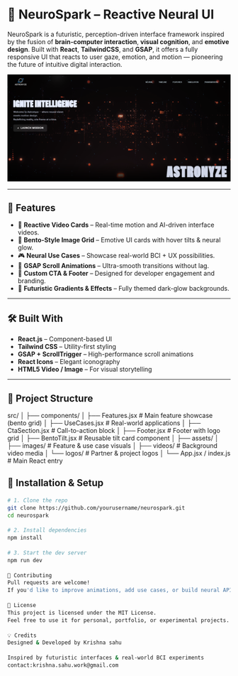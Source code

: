 # 🧠 NeuroSpark – Reactive Neural UI

NeuroSpark is a futuristic, perception-driven interface framework inspired by the fusion of **brain-computer interaction**, **visual cognition**, and **emotive design**. Built with **React**, **TailwindCSS**, and **GSAP**, it offers a fully responsive UI that reacts to user gaze, emotion, and motion — pioneering the future of intuitive digital interaction.

![NeuroSpark Preview](./public/images/screenshot.png)  


---

## 🚀 Features

- 🎥 **Reactive Video Cards** – Real-time motion and AI-driven interface videos.
- 🧊 **Bento-Style Image Grid** – Emotive UI cards with hover tilts & neural glow.
- 🎮 **Neural Use Cases** – Showcase real-world BCI + UX possibilities.
- 🧬 **GSAP Scroll Animations** – Ultra-smooth transitions without lag.
- 🎯 **Custom CTA & Footer** – Designed for developer engagement and branding.
- 🌌 **Futuristic Gradients & Effects** – Fully themed dark-glow backgrounds.

---

## 🛠️ Built With

- **React.js** – Component-based UI
- **Tailwind CSS** – Utility-first styling
- **GSAP + ScrollTrigger** – High-performance scroll animations
- **React Icons** – Elegant iconography
- **HTML5 Video / Image** – For visual storytelling

---

## 📁 Project Structure

src/
│
├── components/
│ ├── Features.jsx # Main feature showcase (bento grid)
│ ├── UseCases.jsx # Real-world applications
│ ├── CtaSection.jsx # Call-to-action block
│ ├── Footer.jsx # Footer with logo grid
│ ├── BentoTilt.jsx # Reusable tilt card component
│
├── assets/
│ ├── images/ # Feature & use case visuals
│ ├── videos/ # Background video media
│ └── logos/ # Partner & project logos
│
└── App.jsx / index.js # Main React entry


## 🧪 Installation & Setup

```bash
# 1. Clone the repo
git clone https://github.com/yourusername/neurospark.git
cd neurospark

# 2. Install dependencies
npm install

# 3. Start the dev server
npm run dev

🙌 Contributing
Pull requests are welcome!
If you'd like to improve animations, add use cases, or build neural API backends — let's collaborate.

📄 License
This project is licensed under the MIT License.
Feel free to use it for personal, portfolio, or experimental projects.

💡 Credits
Designed & Developed by Krishna sahu

Inspired by futuristic interfaces & real-world BCI experiments 
contact:krishna.sahu.work@gmail.com

